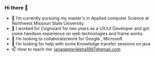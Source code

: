 ### Hi there 👋

- 🔭 I’m currently pursuing my master's in Applied computer Science at Northwest Missouri State University.
- 🌱 I worked for Cognizant for two years as a UX/UI Developer and got some handson experience on web technologies and frame works.
- 👯 I’m looking to collaborate/work for Google , Microsoft
- 🤔 I’m looking for help with some Knowledge transfer sessions on java 
- 📫 How to reach me: janagamsrilekha1997@gmail.com


